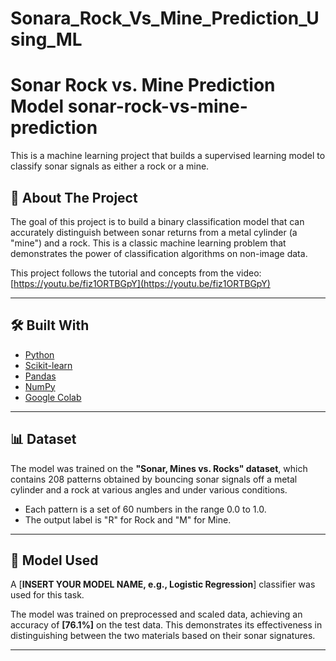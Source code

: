 # Sonara_Rock_Vs_Mine_Prediction_Using_ML

# Sonar Rock vs. Mine Prediction Model  sonar-rock-vs-mine-prediction

This is a machine learning project that builds a supervised learning model to classify sonar signals as either a rock or a mine.

## 🎯 About The Project

The goal of this project is to build a binary classification model that can accurately distinguish between sonar returns from a metal cylinder (a "mine") and a rock. This is a classic machine learning problem that demonstrates the power of classification algorithms on non-image data.

This project follows the tutorial and concepts from the video: [https://youtu.be/fiz1ORTBGpY](https://youtu.be/fiz1ORTBGpY)

---

## 🛠️ Built With

* [Python](https://www.python.org/)
* [Scikit-learn](https://scikit-learn.org/)
* [Pandas](https://pandas.pydata.org/)
* [NumPy](https://numpy.org/)
* [Google Colab](https://colab.research.google.com/)

---

## 📊 Dataset

The model was trained on the **"Sonar, Mines vs. Rocks" dataset**, which contains 208 patterns obtained by bouncing sonar signals off a metal cylinder and a rock at various angles and under various conditions.

* Each pattern is a set of 60 numbers in the range 0.0 to 1.0.
* The output label is "R" for Rock and "M" for Mine.

---

## 🤖 Model Used

A [**INSERT YOUR MODEL NAME, e.g., Logistic Regression**] classifier was used for this task.

The model was trained on preprocessed and scaled data, achieving an accuracy of **[76.1%]** on the test data. This demonstrates its effectiveness in distinguishing between the two materials based on their sonar signatures.

---
